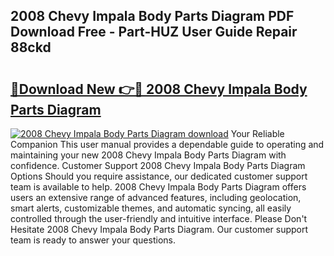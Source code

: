 ## 2008 Chevy Impala Body Parts Diagram PDF Download Free - Part-HUZ User Guide Repair 88ckd

# <h2><a href="http://dfqqy3.blite.top/?on=2008+Chevy+Impala+Body+Parts+Diagram">🔗Download New 👉🔴 2008 Chevy Impala Body Parts Diagram</a></h2>

[![2008 Chevy Impala Body Parts Diagram download](https://i.imgur.com/lujVjoI.png)](http://dfqqy3.blite.top/?on=2008+Chevy+Impala+Body+Parts+Diagram)
Your Reliable Companion This user manual provides a dependable guide to operating and maintaining your new 2008 Chevy Impala Body Parts Diagram with confidence. Customer Support 2008 Chevy Impala Body Parts Diagram Options Should you require assistance, our dedicated customer support team is available to help. 2008 Chevy Impala Body Parts Diagram offers users an extensive range of advanced features, including geolocation, smart alerts, customizable themes, and automatic syncing, all easily controlled through the user-friendly and intuitive interface. Please Don't Hesitate 2008 Chevy Impala Body Parts Diagram. Our customer support team is ready to answer your questions.

